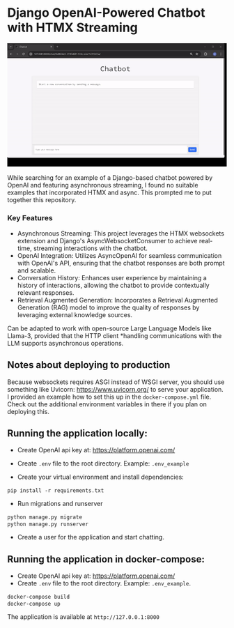 # Django OpenAI-Powered Chatbot with HTMX Streaming

![Demo](images/demo.gif)

While searching for an example of a Django-based chatbot powered by OpenAI and featuring asynchronous streaming, I found no suitable examples that incorporated HTMX and async. This prompted me to put together this repository.

### Key Features
* Asynchronous Streaming: This project leverages the HTMX websockets extension and Django's AsyncWebsocketConsumer to achieve real-time, streaming interactions with the chatbot.
* OpenAI Integration: Utilizes AsyncOpenAI for seamless communication with OpenAI's API, ensuring that the chatbot responses are both prompt and scalable.
* Conversation History: Enhances user experience by maintaining a history of interactions, allowing the chatbot to provide contextually relevant responses.
* Retrieval Augmented Generation: Incorporates a Retrieval Augmented Generation (RAG) model to improve the quality of responses by leveraging external knowledge sources.

Can be adapted to work with open-source Large Language Models like Llama-3, provided that the HTTP client *handling communications with the LLM supports asynchronous operations.

## Notes about deploying to production

Because websockets requires ASGI instead of WSGI server, you should use something like Uvicorn: https://www.uvicorn.org/ to serve your application. I provided an example how to set this up in the `docker-compose.yml` file. Check out the additional environment variables in there if you plan on deploying this.

## Running the application locally:

- Create OpenAI api key at: https://platform.openai.com/ 
- Create `.env` file to the root directory. Example: `.env_example`

- Create your virtual environment and install dependencies:
```
pip install -r requirements.txt
```

- Run migrations and runserver
```
python manage.py migrate
python manage.py runserver
```

- Create a user for the application and start chatting.

## Running the application in docker-compose:

- Create OpenAI api key at: https://platform.openai.com/ 
- Create `.env` file to the root directory. Example: `.env_example`.

```
docker-compose build
docker-compose up
```

The application is available at `http://127.0.0.1:8000`
